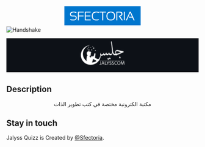 
<div align="center">
    <img width="200px" src="./client/src/assets/images/sfectoria.png" loading="lazy"/>
</div>
<img src="https://user-images.githubusercontent.com/74038190/216120981-b9507c36-0e04-4469-8e27-c99271b45ba5.png" alt="Handshake" width="120" />
<p align="center">
  <a href="https://jalyss.com/ar/" target="blank"><img src="./client//public/jalyssLogo rdm.png" width="2000 " alt="jalyss logo" /></a>
</p>

  <!--[![Backers on Open Collective](https://opencollective.com/nest/backers/badge.svg)](https://opencollective.com/nest#backer)
  [![Sponsors on Open Collective](https://opencollective.com/nest/sponsors/badge.svg)](https://opencollective.com/nest#sponsor)-->

## Description

 <p align="center">مكتبة الكترونبة مختصة في كتب تطوير الذات</p>

## Stay in touch

Jalyss Quizz is Created by [@Sfectoria](https://www.sfectoria.com/).

